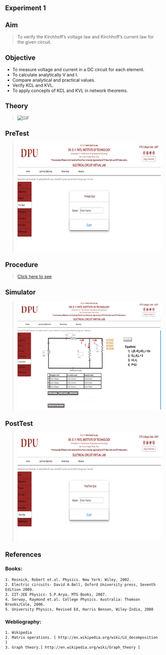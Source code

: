 
## Experiment 1
## Aim 
>To verify the Kirchhoff’s voltage law and Kirchhoff’s current law for the given circuit.

## Objective
* To measure voltage and current in a DC circuit for each element.
* To calculate analytically V and I.
* Compare analytical and practical values.
* Verify KCL and KVL.
* To apply concepts of KCL and KVL in network theorems.
## Theory

><img height="400" alt="GIF" src="./theoryimage/exp1Theroy.gif" />

## PreTest
><img src="./theoryimage/pretestsnapshot.jpeg" alt="PreTest Quiz" style="height: 350px; width:710px;"/>


## Procedure
> [Click here to see](theoryimage/Procedure.pdf)

## Simulator
><img src="./theoryimage/simulatorsnap.jpeg" alt="PostTestQuiz" style="height: 350px; width:710px;"/>

## PostTest
><img src="./theoryimage/postestsnapshot.jpeg" alt="PostTestQuiz" style="height: 350px; width:710px;"/>


## References
### Books:
    1. Resnick, Robert et.al. Physics. New York: Wiley, 2002.
    2. Electric circuits- David A.Bell, Oxford University press, Seventh Edition 2009.
    3. IIT-JEE Physics- S.P.Arya, MTG Books, 2007.
    4. Serway, Raymond et.al. College Physics. Australia: Thomson Brooks/Cole, 2006.
    5. University Physics, Revised Ed, Harris Benson, Wiley-India, 2008
### Webliography:
    1. Wikipedia
    2. Matrix operations. [ http://en.wikipedia.org/wiki/LU_decomposition ]
    3. Graph theory.[ http://en.wikipedia.org/wiki/Graph_theory ]